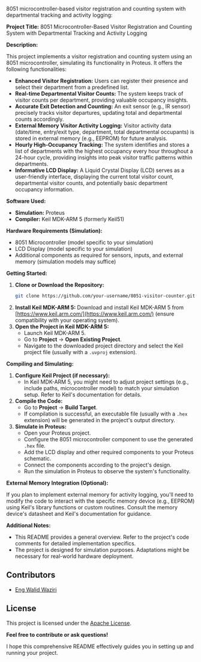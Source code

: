 8051 microcontroller-based visitor registration and counting system with departmental tracking and activity logging:

**Project Title:** 8051 Microcontroller-Based Visitor Registration and Counting System with Departmental Tracking and Activity Logging

**Description:**

This project implements a visitor registration and counting system using an 8051 microcontroller, simulating its functionality in Proteus. It offers the following functionalities:

* **Enhanced Visitor Registration:** Users can register their presence and select their department from a predefined list.
* **Real-time Departmental Visitor Counts:** The system keeps track of visitor counts per department, providing valuable occupancy insights.
* **Accurate Exit Detection and Counting:** An exit sensor (e.g., IR sensor) precisely tracks visitor departures, updating total and departmental counts accordingly.
* **External Memory Visitor Activity Logging:** Visitor activity data (date/time, entry/exit type, department, total departmental occupants) is stored in external memory (e.g., EEPROM) for future analysis.
* **Hourly High-Occupancy Tracking:** The system identifies and stores a list of departments with the highest occupancy every hour throughout a 24-hour cycle, providing insights into peak visitor traffic patterns within departments.
* **Informative LCD Display:** A Liquid Crystal Display (LCD) serves as a user-friendly interface, displaying the current total visitor count, departmental visitor counts, and potentially basic department occupancy information.

**Software Used:**

* **Simulation:** Proteus
* **Compiler:** Keil MDK-ARM 5 (formerly Keil51)

**Hardware Requirements (Simulation):**

* 8051 Microcontroller (model specific to your simulation)
* LCD Display (model specific to your simulation)
* Additional components as required for sensors, inputs, and external memory (simulation models may suffice)

**Getting Started:**

1. **Clone or Download the Repository:**
   ```bash
   git clone https://github.com/your-username/8051-visitor-counter.git
   ```
2. **Install Keil MDK-ARM 5:**
   Download and install Keil MDK-ARM 5 from [https://www.keil.arm.com/](https://www.keil.arm.com/) (ensure compatibility with your operating system).
3. **Open the Project in Keil MDK-ARM 5:**
   - Launch Keil MDK-ARM 5.
   - Go to **Project** -> **Open Existing Project**.
   - Navigate to the downloaded project directory and select the Keil project file (usually with a `.uvproj` extension).

**Compiling and Simulating:**

1. **Configure Keil Project (if necessary):**
   - In Keil MDK-ARM 5, you might need to adjust project settings (e.g., include paths, microcontroller model) to match your simulation setup. Refer to Keil's documentation for details.
2. **Compile the Code:**
   - Go to **Project** -> **Build Target**.
   - If compilation is successful, an executable file (usually with a `.hex` extension) will be generated in the project's output directory.
3. **Simulate in Proteus:**
   - Open your Proteus project.
   - Configure the 8051 microcontroller component to use the generated `.hex` file.
   - Add the LCD display and other required components to your Proteus schematic.
   - Connect the components according to the project's design.
   - Run the simulation in Proteus to observe the system's functionality.

**External Memory Integration (Optional):**

If you plan to implement external memory for activity logging, you'll need to modify the code to interact with the specific memory device (e.g., EEPROM) using Keil's library functions or custom routines. Consult the memory device's datasheet and Keil's documentation for guidance.

**Additional Notes:**

* This README provides a general overview. Refer to the project's code comments for detailed implementation specifics.
* The project is designed for simulation purposes. Adaptations might be necessary for real-world hardware deployment.

## Contributors

- [Eng Walid Waziri](https://github.com/liderwally)
<!-- - [Contributor 1](https://github.com/contributor1)
- [Contributor 2](https://github.com/contributor2) -->

## License

This project is licensed under the [Apache License](LICENSE).

**Feel free to contribute or ask questions!**

I hope this comprehensive README effectively guides you in setting up and running your project.